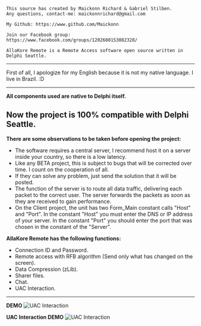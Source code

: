 

	This source has created by Maickonn Richard & Gabriel Stilben.
	Any questions, contact-me: maickonnrichard@gmail.com

	My Github: https://www.github.com/Maickonn
	
	Join our Facebook group: https://www.facebook.com/groups/1202680153082328/

	AllaKore Remote is a Remote Access software open source written in Delphi Seattle.


-----------------------------------------------------------------------


First of all, I apologize for my English because it is not my native language. I live in Brazil. :D


----
**All components used are native to Delphi itself.**

**Now the project is 100% compatible with Delphi Seattle.**
----


<strong>There are some observations to be taken before opening the project:</strong>

* The software requires a central server, I recommend host it on a server inside your country, so there is a low latency.
* Like any BETA project, this is subject to bugs that will be corrected over time. I count on the cooperation of all.
* If they can solve any problem, just send the solution that it will be posted.
* The function of the server is to route all data traffic, delivering each packet to the correct user. The server forwards the packets as soon as they are received to gain performance.
* On the Client project, the unit has two Form_Main constant calls "Host" and "Port". In the constant "Host" you must enter the DNS or IP address of your server. In the constant "Port" you should enter the port that was chosen in the constant of the "Server".



<strong>AllaKore Remote has the following functions:</strong>

* Connection ID and Password.
* Remote access with RFB algorithm (Send only what has changed on the screen).
* Data Compression (zLib).
* Sharer files.
* Chat.
* UAC Interaction.

---

<strong>DEMO</strong>
![UAC Interaction](Assets/demo.gif)

<strong>UAC Interaction DEMO</strong>
![UAC Interaction](Assets/uac_interaction.gif)